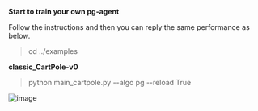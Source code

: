 **Start to train your own pg-agent**

Follow the instructions and then you can reply the same performance as below.

>cd ../examples

**classic_CartPole-v0**

>python main_cartpole.py --algo pg --reload True

![image](https://github.com/jidiai/ai_lib/raw/master/examples/assets/pg_cartpole.png)
